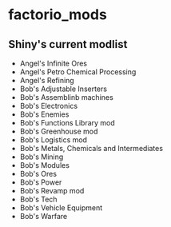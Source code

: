 # factorio_mods

## Shiny's current modlist
* Angel's Infinite Ores
* Angel's Petro Chemical Processing
* Angel's Refining
* Bob's Adjustable Inserters
* Bob's Assemblinb machines
* Bob's Electronics
* Bob's Enemies
* Bob's Functions Library mod
* Bob's Greenhouse mod
* Bob's Logistics mod
* Bob's Metals, Chemicals and Intermediates
* Bob's Mining
* Bob's Modules
* Bob's Ores
* Bob's Power
* Bob's Revamp mod
* Bob's Tech
* Bob's Vehicle Equipment
* Bob's Warfare
